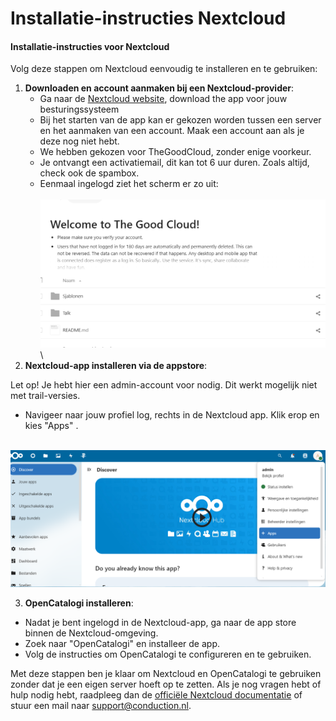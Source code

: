 # Installatie-instructies Nextcloud

#### Installatie-instructies voor Nextcloud

Volg deze stappen om Nextcloud eenvoudig te installeren en te gebruiken:

1. **Downloaden en account aanmaken bij een Nextcloud-provider**:
   * Ga naar de [Nextcloud website](https://nextcloud.com/signup/), download the app voor jouw besturingssysteem
   * Bij het starten van de app kan er gekozen worden tussen een server en het aanmaken van een account. Maak een account aan als je deze nog niet hebt.
   * We hebben gekozen voor TheGoodCloud, zonder enige voorkeur.
   * Je ontvangt een activatiemail, dit kan tot 6 uur duren. Zoals altijd, check ook de spambox.
   * Eenmaal ingelogd ziet het scherm er zo uit:\
     \
     ![](<../.gitbook/assets/image (4) (1).png>) \\
2. **Nextcloud-app installeren via de appstore**:

Let op! Je hebt hier een admin-account voor nodig. Dit werkt mogelijk niet met trail-versies.

* Navigeer naar jouw profiel log, rechts in de Nextcloud app. Klik erop en kies "Apps" .

\
![](<../.gitbook/assets/image (1) (1) (1) (1) (1) (1).png>)

3. **OpenCatalogi installeren**:

* Nadat je bent ingelogd in de Nextcloud-app, ga naar de app store binnen de Nextcloud-omgeving.
* Zoek naar "OpenCatalogi" en installeer de app.
* Volg de instructies om OpenCatalogi te configureren en te gebruiken.

Met deze stappen ben je klaar om Nextcloud en OpenCatalogi te gebruiken zonder dat je een eigen server hoeft op te zetten. Als je nog vragen hebt of hulp nodig hebt, raadpleeg dan de [officiële Nextcloud documentatie](https://docs.nextcloud.com/) of stuur een mail naar support@conduction.nl.
